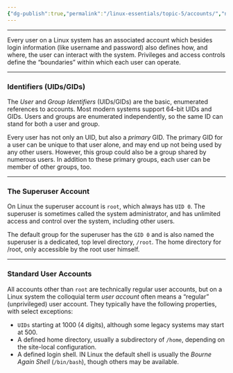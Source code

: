 ```yaml
---
{"dg-publish":true,"permalink":"/linux-essentials/topic-5/accounts/","noteIcon":"1"}
---
```


---
Every user on a Linux system has an associated account which besides login information (like username and password) also defines how, and where, the user can interact with the system. Privileges and access controls define the “boundaries” within which each user can operate.

---
### Identifiers (UIDs/GIDs)
The _User_ and _Group Identifiers_ (UIDs/GIDs) are the basic, enumerated references to accounts. Most modern systems support 64-bit UIDs and GIDs. Users and groups are enumerated independently, so the same ID can stand for both a user and group.

Every user has not only an UID, but also a _primary_ GID. The primary GID for a user can be unique to that user alone, and may end up not being used by any other users. However, this group could also be a group shared by numerous users. In addition to these primary groups, each user can be member of other groups, too.

---

### The Superuser Account
On Linux the superuser account is `root`, which always has `UID 0`. The superuser is sometimes called the system administrator, and has unlimited access and control over the system, including other users.

The default group for the superuser has the `GID 0` and is also named the superuser is a dedicated, top level directory, `/root`. The home directory for /root, only accessible by the root user himself.

---

### Standard User Accounts
All accounts other than `root` are technically regular user accounts, but on a Linux system the colloquial term _user account_ often means a “regular” (unprivileged) user account. They typically have the following properties, with select exceptions:

- `UIDs` starting at 1000 (4 digits), although some legacy systems may start at 500.
- A defined home directory, usually a subdirectory of `/home`, depending on the site-local configuration.
- A defined login shell. IN Linux the default shell is usually the _Bourne Again Shell_ (`/bin/bash`), though others may be available.